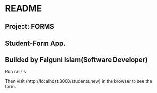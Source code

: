 
# README
## Project: FORMS
## Student-Form App.

## Builded by Falguni Islam(Software Developer)


 Run rails s

Then visit (http://localhost:3000/students/new) in the browser to see the form.

